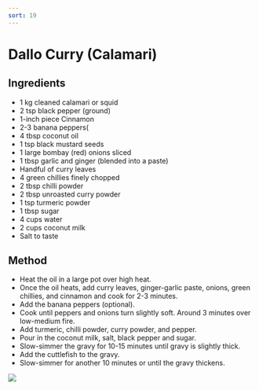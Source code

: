 ```yaml
---
sort: 19
---
```


# Dallo Curry (Calamari)

## Ingredients

* 1 kg cleaned calamari or squid
* 2 tsp black pepper (ground)
* 1-inch piece Cinnamon
* 2-3 banana peppers( 
* 4 tbsp coconut oil
* 1 tsp black mustard seeds
* 1 large bombay (red) onions sliced
* 1 tbsp garlic and ginger (blended into a paste)
* Handful of curry leaves
* 4 green chillies finely chopped
* 2 tbsp chilli powder
* 2 tbsp unroasted curry powder
* 1 tsp turmeric powder
* 1 tbsp sugar
* 4 cups water
* 2 cups coconut milk
* Salt to taste


## Method

* Heat the oil in a large pot over high heat.
* Once the oil heats, add curry leaves, ginger-garlic paste, onions, green chillies, and cinnamon and cook for 2-3 minutes.
* Add the banana peppers (optional).
* Cook until peppers and onions turn slightly soft. Around 3 minutes over low-medium fire.
* Add turmeric, chilli powder, curry powder, and pepper.
* Pour in the coconut milk, salt, black pepper and sugar.
* Slow-simmer the gravy for 10-15 minutes until gravy is slightly thick.
* Add the cuttlefish to the gravy.
* Slow-simmer for another 10 minutes or until the gravy thickens.

<img src="{{site.baseurl}}/images/dallo-curry.jpeg"/>
